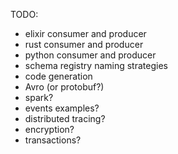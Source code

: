 TODO:
- elixir consumer and producer
- rust consumer and producer
- python consumer and producer
- schema registry naming strategies
- code generation
- Avro (or protobuf?)
- spark?
- events examples?
- distributed tracing?
- encryption?
- transactions?
